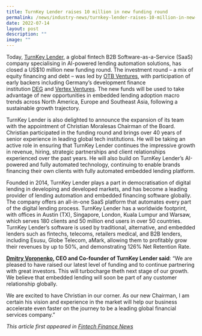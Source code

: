 ```yaml
---
title: TurnKey Lender raises 10 million in new funding round
permalink: /news/industry-news/turnkey-lender-raises-10-million-in-new-funding-round/
date: 2022-07-14
layout: post
description: ""
image: ""
---
```

Today, [TurnKey Lender](https://www.turnkey-lender.com/), a global fintech B2B Software-as-a-Service (SaaS) company specialising in AI-powered lending automation solutions, has closed a US$10 million new funding round. The investment round – a mix of equity financing and debt – was led by [OTB Ventures](https://otb.vc/), with participation of early backers including Germany’s development finance institution [DEG](https://www.edfi.eu/member/deg/) and [Vertex Ventures](https://www.vertexventures.com/). The new funds will be used to take advantage of new opportunities in embedded lending adoption macro trends across North America, Europe and Southeast Asia, following a sustainable growth trajectory.

TurnKey Lender is also delighted to announce the expansion of its team with the appointment of Christian Moralesas Chairman of the Board. Christian participated in the funding round and brings over 40 years of senior experience in leading global tech institutions. He will be taking an active role in ensuring that TurnKey Lender continues the impressive growth in revenue, hiring, strategic partnerships and client relationships experienced over the past years. He will also build on TurnKey Lender’s AI-powered and fully automated technology, continuing to enable brands financing their own clients with fully automated embedded lending platform.

Founded in 2014, TurnKey Lender plays a part in democratisation of digital lending in developing and developed markets, and has become a leading provider of lending automation and embedded financing software globally. The company offers an all-in-one SaaS platform that automates every part of the digital lending process. TurnKey Lender has a worldwide footprint, with offices in Austin (TX), Singapore, London, Kuala Lumpur and Warsaw, which serves 180 clients and 50 million end users in over 50 countries. TurnKey Lender’s software is used by traditional, alternative, and embedded lenders such as fintechs, telecoms, retailers medical, and B2B lenders, including Esusu, Globe Telecom, aMark, allowing them to profitably grow their revenues by up to 50%, and demonstrating 126% Net Retention Rate.

**[Dmitry Voronenko](https://ffnews.com/people/dmitry-voronenko/), CEO and Co-founder of TurnKey Lender said**: “We are pleased to have raised our latest level of funding and to continue partnering with great investors. This will turbocharge theth next stage of our growth. We believe that embedded lending will soon be part of any customer relationship globally.

We are excited to have Christian in our corner. As our new Chairman, I am certain his vision and experience in the market will help our business accelerate even faster on the journey to be a leading global financial services company.”

*This article first appeared in [Fintech Finance News](https://ffnews.com/newsarticle/turnkey-lender-raises-10-million-in-new-funding-round-appoints-christian-morales-as-chairman-of-the-board/)*